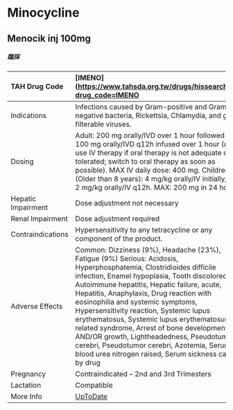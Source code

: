 # Minocycline

## Menocik inj 100mg

##### 臨採

| TAH Drug Code      | [IMENO](https://www.tahsda.org.tw/drugs/hissearch.php?drug_code=IMENO                                                                                                                                                                                                                                                                                                                                                                                                                                                                                                                   |
|:-------------------|:----------------------------------------------------------------------------------------------------------------------------------------------------------------------------------------------------------------------------------------------------------------------------------------------------------------------------------------------------------------------------------------------------------------------------------------------------------------------------------------------------------------------------------------------------------------------------------------|
| Indications        | Infections caused by Gram-positive and Gram-negative bacteria, Rickettsia, Chlamydia, and giant filterable viruses.                                                                                                                                                                                                                                                                                                                                                                                                                                                                     |
| Dosing             | Adult: 200 mg orally/IVD over 1 hour followed by 100 mg orally/IVD q12h infused over 1 hour (only use IV therapy if oral therapy is not adequate or not tolerated; switch to oral therapy as soon as possible). MAX IV daily dose: 400 mg. Children (Older than 8 years): 4 mg/kg orally/IV initially, then 2 mg/kg orally/IV q12h. MAX: 200 mg in 24 hours.                                                                                                                                                                                                                            |
| Hepatic Impairment | Dose adjustment not necessary                                                                                                                                                                                                                                                                                                                                                                                                                                                                                                                                                           |
| Renal Impairment   | Dose adjustment required                                                                                                                                                                                                                                                                                                                                                                                                                                                                                                                                                                |
| Contraindications  | Hypersensitivity to any tetracycline or any component of the product.                                                                                                                                                                                                                                                                                                                                                                                                                                                                                                                   |
| Adverse Effects    | Common: Dizziness (9%), Headache (23%), Fatigue (9%) Serious: Acidosis, Hyperphosphatemia, Clostridioides difficile infection, Enamel hypoplasia, Tooth discolored, Autoimmune hepatitis, Hepatic failure, acute, Hepatitis, Anaphylaxis, Drug reaction with eosinophilia and systemic symptoms, Hypersensitivity reaction, Systemic lupus erythematosus, Systemic lupus erythematosus-related syndrome, Arrest of bone development AND/OR growth, Lightheadedness, Pseudotumor cerebri, Pseudotumor cerebri, Azotemia, Serum blood urea nitrogen raised, Serum sickness caused by drug |
| Pregnancy          | Contraindicated – 2nd and 3rd Trimesters                                                                                                                                                                                                                                                                                                                                                                                                                                                                                                                                                |
| Lactation          | Compatible                                                                                                                                                                                                                                                                                                                                                                                                                                                                                                                                                                              |
| More Info          | [UpToDate](https://www.uptodate.com/contents/minocycline-drug-information)                                                                                                                                                                                                                                                                                                                                                                                                                                                                                                              |

